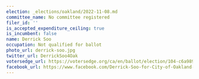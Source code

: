 ```yaml
---
election: _elections/oakland/2022-11-08.md
committee_name: No committee registered
filer_id: ''
is_accepted_expenditure_ceiling: true
is_incumbent: false
name: Derrick Soo
occupation: Not qualified for ballot
photo_url: derrick-soo.jpg
twitter_url: DerrickSoo4Oak
votersedge_url: https://votersedge.org/ca/en/ballot/election/104-c6a989/address/null/zip/94611/contests/contest/24183?&cty=ca%2falm&date=2022-11-08
facebook_url: https://www.facebook.com/Derrick-Soo-for-City-of-Oakland-Mayor-2022-975183006011778/
---
```

